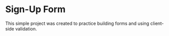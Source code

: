 # Sign-Up Form

This simple project was created to practice building forms and using client-side validation. 